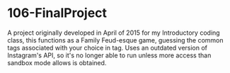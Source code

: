 # 106-FinalProject
A project originally developed in April of 2015 for my Introductory coding class, this functions as a Family Feud-esque game, guessing the common tags associated with your choice in tag. Uses an outdated version of Instagram's API, so it's no longer able to run unless more access than sandbox mode allows is obtained. 
